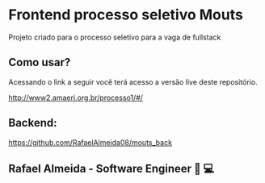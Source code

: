 # Frontend processo seletivo Mouts

Projeto criado para o processo seletivo para a vaga de fullstack

## Como usar?

Acessando o link a seguir você terá acesso a versão live deste repositório. 

http://www2.amaerj.org.br/processo1/#/


## Backend: 

https://github.com/RafaelAlmeida08/mouts_back

## Rafael Almeida - Software Engineer :rocket:	:computer:	
